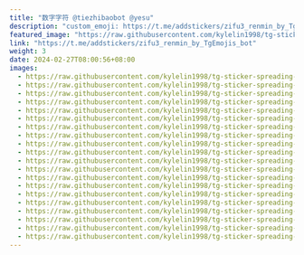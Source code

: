 ```yaml
---
title: "数字字符 @tiezhibaobot @yesu"
description: "custom_emoji: https://t.me/addstickers/zifu3_renmin_by_TgEmojis_bot"
featured_image: "https://raw.githubusercontent.com/kylelin1998/tg-sticker-spreading-worldwide-images/main/img/f6926ac2-53cc-44c3-9ad9-dbace1f9b232.jpg"
link: "https://t.me/addstickers/zifu3_renmin_by_TgEmojis_bot"
weight: 3
date: 2024-02-27T08:00:56+08:00
images:
  - https://raw.githubusercontent.com/kylelin1998/tg-sticker-spreading-worldwide-images/main/img/f6926ac2-53cc-44c3-9ad9-dbace1f9b232.jpg
  - https://raw.githubusercontent.com/kylelin1998/tg-sticker-spreading-worldwide-images/main/img/0cecd999-d6b6-4aef-b252-62678123f8fd.jpg
  - https://raw.githubusercontent.com/kylelin1998/tg-sticker-spreading-worldwide-images/main/img/81f29fe3-39a5-4de0-91af-c6b769db21e0.jpg
  - https://raw.githubusercontent.com/kylelin1998/tg-sticker-spreading-worldwide-images/main/img/bcff77aa-d024-47af-b8ce-2f5ba8a9e282.jpg
  - https://raw.githubusercontent.com/kylelin1998/tg-sticker-spreading-worldwide-images/main/img/d38fbee1-dd3e-4b31-abe0-bc03f5b0da69.jpg
  - https://raw.githubusercontent.com/kylelin1998/tg-sticker-spreading-worldwide-images/main/img/7ffee377-8b2f-4a69-b2ed-9cc8aaf89126.jpg
  - https://raw.githubusercontent.com/kylelin1998/tg-sticker-spreading-worldwide-images/main/img/105017a4-c5f2-46ea-ab6b-2f9b27dbcac6.jpg
  - https://raw.githubusercontent.com/kylelin1998/tg-sticker-spreading-worldwide-images/main/img/ab45b55d-371b-48d0-8b1b-1415633f6771.jpg
  - https://raw.githubusercontent.com/kylelin1998/tg-sticker-spreading-worldwide-images/main/img/75fd047d-740a-45c7-9873-667e0b555d36.jpg
  - https://raw.githubusercontent.com/kylelin1998/tg-sticker-spreading-worldwide-images/main/img/9754acb3-ce51-440c-834d-cebc20891da5.jpg
  - https://raw.githubusercontent.com/kylelin1998/tg-sticker-spreading-worldwide-images/main/img/c50127f6-dd98-44d2-afa2-ff4ef6fd7e2a.jpg
  - https://raw.githubusercontent.com/kylelin1998/tg-sticker-spreading-worldwide-images/main/img/78069907-3299-47f0-b023-4acafbefc7b0.jpg
  - https://raw.githubusercontent.com/kylelin1998/tg-sticker-spreading-worldwide-images/main/img/63f0366e-9531-47f2-8fa3-f7ca1c884cc8.jpg
  - https://raw.githubusercontent.com/kylelin1998/tg-sticker-spreading-worldwide-images/main/img/84f05310-9401-42ef-8ecd-ca466b714a65.jpg
  - https://raw.githubusercontent.com/kylelin1998/tg-sticker-spreading-worldwide-images/main/img/e21cdbb0-f697-4d3a-ba7b-f4c38ba8faf1.jpg
  - https://raw.githubusercontent.com/kylelin1998/tg-sticker-spreading-worldwide-images/main/img/3a9da732-6a5d-443b-8ffc-2f7000239b12.jpg
  - https://raw.githubusercontent.com/kylelin1998/tg-sticker-spreading-worldwide-images/main/img/a350830d-b3e0-4018-839e-c45871be6815.jpg
  - https://raw.githubusercontent.com/kylelin1998/tg-sticker-spreading-worldwide-images/main/img/54e1d2f5-032d-4924-b715-c82f6ea04c6e.jpg
  - https://raw.githubusercontent.com/kylelin1998/tg-sticker-spreading-worldwide-images/main/img/ca4234db-9a9f-4cfa-a668-aa9fffd0146a.jpg
  - https://raw.githubusercontent.com/kylelin1998/tg-sticker-spreading-worldwide-images/main/img/cfe2dc23-c60a-442c-b0dd-548703f0795f.jpg
---
```

